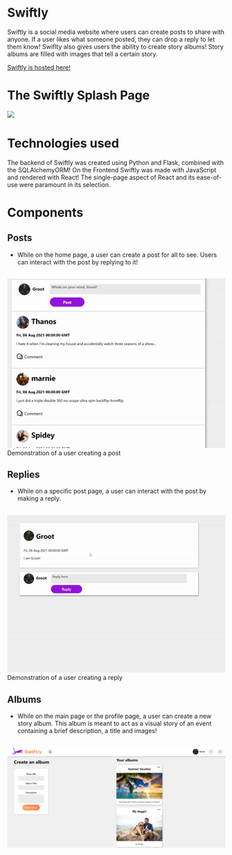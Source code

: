# Swiftly

Swiftly is a social media website where users can create posts to share with anyone. If a user likes what someone posted, they can drop a reply to let them know! Swiflty also gives users the ability to create story albums! Story albums are filled with images that tell a certain story.  

[Swiftly is hosted here!](https://theswiftlyapp.herokuapp.com/)

# The Swiftly Splash Page
![](https://github.com/Machaelmus/Swiftly/blob/main/SwiftlyHomePage.PNG)

# Technologies used
The backend of Swiftly was created using Python and Flask, combined with the SQLAlchemyORM! On the Frontend Swiftly was made with JavaScript and rendered with React! The single-page aspect of React and its ease-of-use were paramount in its selection. 

# Components
## Posts
  - While on the home page, a user can create a post for all to see. Users can interact with the post by replying to it!
##
![](https://github.com/Machaelmus/Swiftly/blob/main/MakingAPostGIF.gif)\
Demonstration of a user creating a post

## Replies
  - While on a specific post page, a user can interact with the post by making a reply.
##
![](https://github.com/Machaelmus/Swiftly/blob/main/MakingAReplyGIF.gif)\
Demonstration of a user creating a reply

## Albums
  - While on the main page or the profile page, a user can create a new story album. This album is meant to act as a visual story of an event containing a brief description, a title and images!
## 
![](https://github.com/Machaelmus/Swiftly/blob/main/SwiftlyAlbums.PNG)
